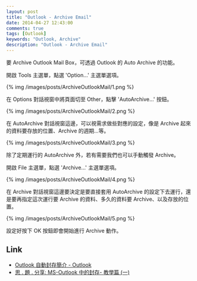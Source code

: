 ```yaml
---
layout: post
title: "Outlook - Archive Email"
date: 2014-04-27 12:43:00
comments: true
tags: [Outlook]
keywords: "Outlook, Archive"
description: "Outlook - Archive Email"
---
```


要 Archive Outlook Mail Box，可透過 Outlook 的 Auto Archive 的功能。  

<!-- More -->

開啟 Tools 主選單，點選 'Option...' 主選單選項。

{% img /images/posts/ArchiveOutlookMail/1.png %}

在 Options 對話視窗中將頁面切至 Other，點擊 'AutoArchive...' 按鈕。

{% img /images/posts/ArchiveOutlookMail/2.png %}

在 AutoArchive 對話視窗這邊，可以視需求做些對應的設定，像是 Archive 起來的資料要存放的位置、Archive 的週期…等。

{% img /images/posts/ArchiveOutlookMail/3.png %}

除了定期運行的 AutoArchive 外，若有需要我們也可以手動觸發 Archive。

開啟 File 主選單，點選 'Archive...' 主選單選項。

{% img /images/posts/ArchiveOutlookMail/4.png %}

在 Archive 對話視窗這邊要決定是要直接套用 AutoArchive 的設定下去運行，還是要再指定這次運行要 Archive 的資料、多久的資料要 Archive、以及存放的位置。

{% img /images/posts/ArchiveOutlookMail/5.png %}

設定好按下 OK 按鈕即會開始進行 Archive 動作。


Link
----
* [Outlook 自動封存簡介 - Outlook](http://office.microsoft.com/zh-tw/outlook-help/HA010242061.aspx)
* [思 . 題 . 分享: MS-Outlook 中的封存- 教學篇 (一)](http://cs-spong.blogspot.tw/2010/03/ms-outlook.html)
